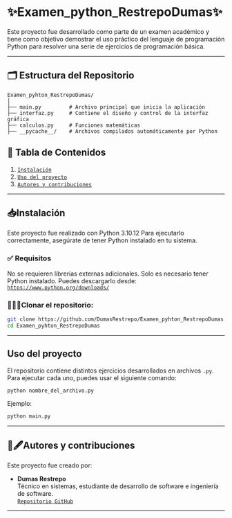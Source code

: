 # ✨Examen_python_RestrepoDumas✨

Este proyecto fue desarrollado como parte de un examen académico y tiene como objetivo demostrar el uso práctico del lenguaje de programación Python para resolver una serie de ejercicios de programación básica. 

---
## 🗂️ Estructura del Repositorio

```
Examen_pyhton_RestrepoDumas/
│
├── main.py         # Archivo principal que inicia la aplicación
├── interfaz.py     # Contiene el diseño y control de la interfaz gráfica
├── calculos.py     # Funciones matemáticas
├── __pycache__/    # Archivos compilados automáticamente por Python
```

## 🧠  Tabla de Contenidos

1. [`Instalación`](#instalación) 
2. [`Uso del proyecto`](#uso-del-proyecto)
3. [`Autores y contribuciones`](#autores-y-contribuciones)

---

## 📥Instalación

Este proyecto fue realizado con Python 3.10.12 Para ejecutarlo correctamente, asegúrate de tener Python instalado en tu sistema.

### ✅  Requisitos

No se requieren librerías externas adicionales. Solo es necesario tener Python instalado. Puedes descargarlo desde:  
[`https://www.python.org/downloads/`](https://www.python.org/downloads/)

### 👨🏽‍💻Clonar el repositorio:

```bash
git clone https://github.com/DumasRestrepo/Examen_pyhton_RestrepoDumas.git
cd Examen_pyhton_RestrepoDumas
```

---

## Uso del proyecto

El repositorio contiene distintos ejercicios desarrollados en archivos `.py`. Para ejecutar cada uno, puedes usar el siguiente comando:

```bash
python nombre_del_archivo.py
```

Ejemplo:

```bash
python main.py
```

---

## 📜🖋️Autores y contribuciones

Este proyecto fue creado por:
- **Dumas Restrepo**  
  Técnico en sistemas, estudiante de desarrollo de software e ingeniería de software.  
  [`Repositorio GitHub`](https://github.com/DumasRestrepo)

---
